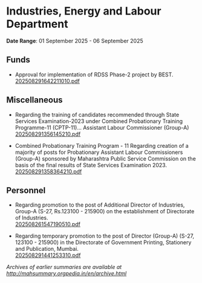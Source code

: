 # Industries, Energy and Labour Department

**Date Range**: 01 September 2025 - 06 September 2025


## Funds
- Approval for implementation of RDSS Phase-2 project by BEST.\
  [202508291642211010.pdf](https://gr.maharashtra.gov.in/Site/Upload/Government%20Resolutions/English/202508291642211010.pdf)

## Miscellaneous
- Regarding the training of candidates recommended through State Services Examination-2023 under Combined Probationary Training Programme-11 (CPTP-11)... Assistant Labour Commissioner (Group-A)\
  [202508291356145210.pdf](https://gr.maharashtra.gov.in/Site/Upload/Government%20Resolutions/English/202508291356145210...pdf)

- Combined Probationary Training Program - 11 Regarding creation of a majority of posts for Probationary Assistant Labour Commissioners (Group-A) sponsored by Maharashtra Public Service Commission on the basis of the final results of State Services Examination 2023.\
  [202508291358364210.pdf](https://gr.maharashtra.gov.in/Site/Upload/Government%20Resolutions/English/202508291358364210.pdf)

## Personnel
- Regarding promotion to the post of Additional Director of Industries, Group-A (S-27, Rs.123100 - 215900) on the establishment of Directorate of Industries.\
  [202508261547190510.pdf](https://gr.maharashtra.gov.in/Site/Upload/Government%20Resolutions/English/202508261547190510.pdf)

- Regarding temporary promotion to the post of Director (Group-A) (S-27, 123100 - 215900) in the Directorate of Government Printing, Stationery and Publication, Mumbai.\
  [202508291441253310.pdf](https://gr.maharashtra.gov.in/Site/Upload/Government%20Resolutions/English/202508291441253310.pdf)


*Archives of earlier summaries are available at http://mahsummary.orgpedia.in/en/archive.html*